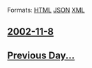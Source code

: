 
Formats: [HTML](2002/11/8/index.html)  [JSON](2002/11/8/index.json)  [XML](2002/11/8/index.xml)  

## [2002-11-8](/news/2002/11/8/index.md)

## [Previous Day...](/news/2002/11/7/index.md)

